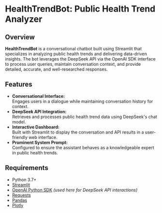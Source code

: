 # HealthTrendBot: Public Health Trend Analyzer

## Overview

**HealthTrendBot** is a conversational chatbot built using Streamlit that specializes in analyzing public health trends and delivering data-driven insights. The bot leverages the DeepSeek API via the OpenAI SDK interface to process user queries, maintain conversation context, and provide detailed, accurate, and well-researched responses.

## Features

- **Conversational Interface:**  
  Engages users in a dialogue while maintaining conversation history for context.
- **DeepSeek API Integration:**  
  Retrieves and processes public health trend data using DeepSeek's chat model.
- **Interactive Dashboard:**  
  Built with Streamlit to display the conversation and API results in a user-friendly web interface.
- **Prominent System Prompt:**  
  Configured to ensure the assistant behaves as a knowledgeable expert in public health trends.

## Requirements

- Python 3.7+
- [Streamlit](https://streamlit.io)
- [OpenAI Python SDK](https://github.com/openai/openai-python) *(used here for DeepSeek API interactions)*
- [Requests](https://pypi.org/project/requests/)
- [Pandas](https://pandas.pydata.org)
- [Plotly](https://plotly.com/python/)

